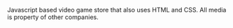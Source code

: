 Javascript based video game store that also uses HTML and CSS. All media is property of other companies.
